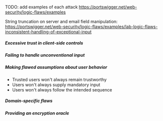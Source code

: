 TODO: add examples of each attack
https://portswigger.net/web-security/logic-flaws/examples

String truncation on server and email field manipulation:
https://portswigger.net/web-security/logic-flaws/examples/lab-logic-flaws-inconsistent-handling-of-exceptional-input

##### Excessive trust in client-side controls

##### Failing to handle unconventional input

##### Making flawed assumptions about user behavior
* Trusted users won't always remain trustworthy
* Users won't always supply mandatory input
* Users won't always follow the intended sequence

##### Domain-specific flaws

##### Providing an encryption oracle

